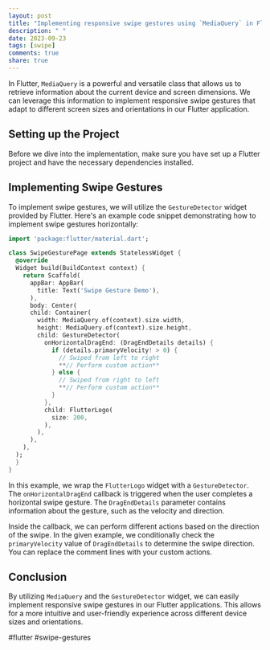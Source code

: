 ```yaml
---
layout: post
title: "Implementing responsive swipe gestures using `MediaQuery` in Flutter"
description: " "
date: 2023-09-23
tags: [swipe]
comments: true
share: true
---
```


In Flutter, `MediaQuery` is a powerful and versatile class that allows us to retrieve information about the current device and screen dimensions. We can leverage this information to implement responsive swipe gestures that adapt to different screen sizes and orientations in our Flutter application.

## Setting up the Project

Before we dive into the implementation, make sure you have set up a Flutter project and have the necessary dependencies installed.

## Implementing Swipe Gestures

To implement swipe gestures, we will utilize the `GestureDetector` widget provided by Flutter. Here's an example code snippet demonstrating how to implement swipe gestures horizontally:

```dart
import 'package:flutter/material.dart';

class SwipeGesturePage extends StatelessWidget {
  @override
  Widget build(BuildContext context) {
    return Scaffold(
      appBar: AppBar(
        title: Text('Swipe Gesture Demo'),
      ),
      body: Center(
      child: Container(
        width: MediaQuery.of(context).size.width,
        height: MediaQuery.of(context).size.height,
        child: GestureDetector(
          onHorizontalDragEnd: (DragEndDetails details) {
            if (details.primaryVelocity! > 0) {
              // Swiped from left to right
              **// Perform custom action**
            } else {
              // Swiped from right to left
              **// Perform custom action**
            }
          },
          child: FlutterLogo(
            size: 200,
          ),
        ),
      ),
    ),
  );
  }
}
```

In this example, we wrap the `FlutterLogo` widget with a `GestureDetector`. The `onHorizontalDragEnd` callback is triggered when the user completes a horizontal swipe gesture. The `DragEndDetails` parameter contains information about the gesture, such as the velocity and direction.

Inside the callback, we can perform different actions based on the direction of the swipe. In the given example, we conditionally check the `primaryVelocity` value of `DragEndDetails` to determine the swipe direction. You can replace the comment lines with your custom actions.

## Conclusion

By utilizing `MediaQuery` and the `GestureDetector` widget, we can easily implement responsive swipe gestures in our Flutter applications. This allows for a more intuitive and user-friendly experience across different device sizes and orientations.

#flutter #swipe-gestures
